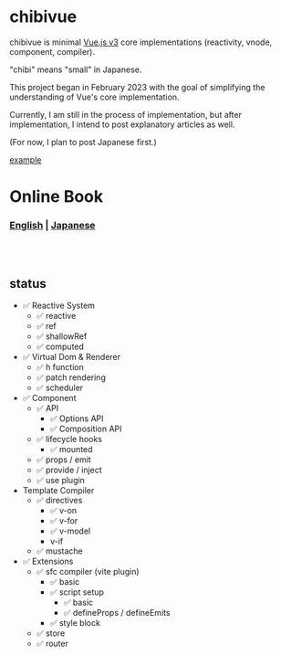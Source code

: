 # chibivue

chibivue is minimal [Vue.js v3](https://github.com/vuejs/core) core implementations (reactivity, vnode, component, compiler).

"chibi" means "small" in Japanese.

This project began in February 2023 with the goal of simplifying the understanding of Vue's core implementation.

Currently, I am still in the process of implementation, but after implementation, I intend to post explanatory articles as well.

(For now, I plan to post Japanese first.)

[example](https://github.com/Ubugeeei/chibivue/tree/main/example/app)

# Online Book

### [English](https://github.com/Ubugeeei/chibivue/tree/main/books/english) | [Japanese](https://github.com/Ubugeeei/chibivue/tree/main/books/japanese)

<br/>
<br/>

## status

- ✅ Reactive System
  - ✅ reactive
  - ✅ ref
  - ✅ shallowRef
  - ✅ computed
- ✅ Virtual Dom & Renderer
  - ✅ h function
  - ✅ patch rendering
  - ✅ scheduler
- ✅ Component
  - ✅ API
    - ✅ Options API
    - ✅ Composition API
  - ✅ lifecycle hooks
    - ✅ mounted
  - ✅ props / emit
  - ✅ provide / inject
  - ✅ use plugin
- Template Compiler
  - ✅ directives
    - ✅ v-on
    - ✅ v-for
    - ✅ v-model
    - v-if
  - ✅ mustache
- ✅ Extensions
  - ✅ sfc compiler (vite plugin)
    - ✅ basic
    - ✅ script setup
      - ✅ basic
      - ✅ defineProps / defineEmits
    - ✅ style block
  - ✅ store
  - ✅ router
